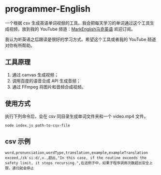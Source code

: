 # programmer-English

一个根据 csv 生成英语单词视频的工具。我会把每天学习的单词通过这个工具生成视频，放到我的 YouTube 频道：[MarkEnglish马克英语](https://www.youtube.com/@MarkEnglish%E9%A9%AC%E5%85%8B%E8%8B%B1%E8%AF%AD) 欢迎订阅。

我认为听英语之后跟读是很好的学习方式。希望这个工具或者我的 YouTube 频道对你有所帮助。

## 工具原理

1. 通过 canvas 生成视频；
2. 调用百度的语音合成 API 生成音频；
3. 通过 FFmpeg 将图片和音频合成视频。

## 使用方式

执行下列命令后，会在 csv 同目录生成单词文件夹和一个 video.mp4 文件。
```
node index.js path-to-csv-file
```

## csv 示例

```
word,pronunciation,wordType,translation,example,exampleTranslation
exceed,/ɪkˈsiːd/,v.,超出,"In this case, if the routine exceeds the safety limit, it stops recursing.",在这例子中，如果子程序调用次数超出安全上限，递归就会停止
```

